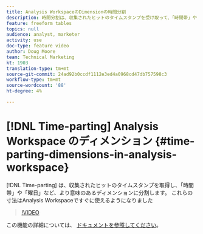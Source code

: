 ```yaml
---
title: Analysis WorkspaceのDimensionの時間分割
description: 時間分割は、収集されたヒットのタイムスタンプを受け取って、「時間帯」や「曜日」など、より意味のあるディメンションに分割します。 これらの寸法はAnalysis Workspaceですぐに使えるようになりました
feature: freeform tables
topics: null
audience: analyst, marketer
activity: use
doc-type: feature video
author: Doug Moore
team: Technical Marketing
kt: 1903
translation-type: tm+mt
source-git-commit: 24ad92b0ccdf1112e3ed4a0968cd47db757598c3
workflow-type: tm+mt
source-wordcount: '88'
ht-degree: 4%

---
```



# [!DNL Time-parting] Analysis Workspace のディメンション {#time-parting-dimensions-in-analysis-workspace}

[!DNL Time-parting] は、収集されたヒットのタイムスタンプを取得し、「時間帯」や「曜日」など、より意味のあるディメンションに分割します。 これらの寸法はAnalysis Workspaceですぐに使えるようになりました

>[!VIDEO](https://video.tv.adobe.com/v/23727/?quality=12)

この機能の詳細については、 [ドキュメントを参照してください](https://marketing.adobe.com/resources/help/en_US/analytics/analysis-workspace/time-parting-dimensions.html)。

